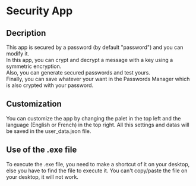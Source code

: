 # Security App

## Decription

This app is secured by a password (by default "password") and you can modify it.  
In this app, you can crypt and decrypt a message with a key using a symmetric encryption.  
Also, you can generate secured passwords and test yours.  
Finally, you can save whatever your want in the Passwords Manager which is also crypted with your password.

## Customization

You can customize the app by changing the palet in the top left and the language (English or French) in the top right.
All this settings and datas will be saved in the user_data.json file.

## Use of the .exe file

To execute the .exe file, you need to make a shortcut of it on your desktop, else you have to find the file to execute it. You can't copy/paste the file on your desktop, it will not work.
